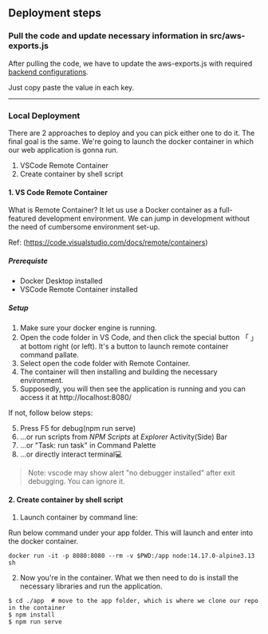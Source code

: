 ## Deployment steps

### Pull the code and update necessary information in src/aws-exports.js

After pulling the code, we have to update the aws-exports.js with required [backend configurations](https://github.com/nexfoundation/nex-door-ui/blob/master/src/aws-exports.js).

Just copy paste the value in each key.

----

### Local Deployment

There are 2 approaches to deploy and you can pick either one to do it.
The final goal is the same. We're going to launch the docker container in which our web application is gonna run.

 1. VSCode Remote Container
 2. Create container by shell script
 
#### 1. VS Code Remote Container

What is Remote Container? It let us use a Docker container as a full-featured development environment. We can jump in development without the need of cumbersome environment set-up.

Ref: (https://code.visualstudio.com/docs/remote/containers)


##### Prerequiste
- Docker Desktop installed
- VSCode Remote Container installed

##### Setup
1. Make sure your docker engine is running.
2. Open the code folder in VS Code, and then click the special button 「 」at bottom right (or left). It's a button to launch remote container command pallate.
3. Select open the code folder with Remote Container.
4. The container will then installing and building the necessary environment.
5. Supposedly, you will then see the application is running and you can access it at http://localhost:8080/

If not, follow below steps:

5. Press F5 for debug(npm run serve)
6. ...or run scripts from *NPM Scripts* at *Explorer* Activity(Side) Bar
7. ...or "Task: run task" in Command Palette
8. ...or directly interact terminal💻

> Note: vscode may show alert "no debugger installed" after exit debugging. You can ignore it.

#### 2. Create container by shell script

1. Launch container by command line:

Run below command under your app folder. This will launch and enter into the docker container.

```
docker run -it -p 8080:8080 --rm -v $PWD:/app node:14.17.0-alpine3.13 sh
```

2. Now you're in the container. What we then need to do is install the necessary libraries and run the application.

```
$ cd ./app  # move to the app folder, which is where we clone our repo in the container
$ npm install
$ npm run serve
```
